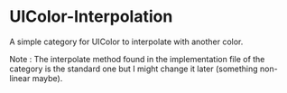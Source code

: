 UIColor-Interpolation
=====================

A simple category for UIColor to interpolate with another color.

Note : The interpolate method found in the implementation file of the category is the standard one but I might change it later (something non-linear maybe).
